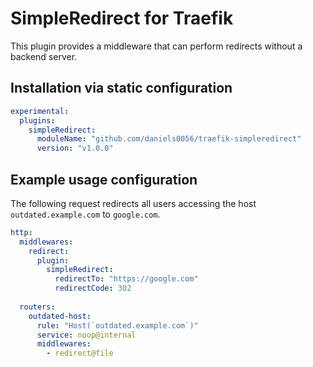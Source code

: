 # SimpleRedirect for Traefik
This plugin provides a middleware that can perform redirects without a
backend server.

## Installation via static configuration
```yaml
experimental:
  plugins:
    simpleRedirect:
      moduleName: "github.com/daniels0056/traefik-simpleredirect"
      version: "v1.0.0"
```

## Example usage configuration
The following request redirects all users accessing the host `outdated.example.com` to `google.com`.

```yaml
http:
  middlewares:
    redirect:
      plugin:
        simpleRedirect:
          redirectTo: "https://google.com"
          redirectCode: 302
          
  routers:
    outdated-host:
      rule: "Host(`outdated.example.com`)"
      service: noop@internal
      middlewares:
        - redirect@file
```

